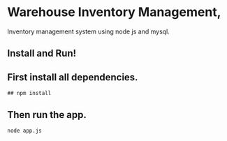 # Warehouse Inventory Management,

Inventory management system using node js and mysql.

## Install and Run!

## First install all dependencies.

~~~~
## npm install
~~~~

## Then run the app.

~~~~
node app.js
~~~~
